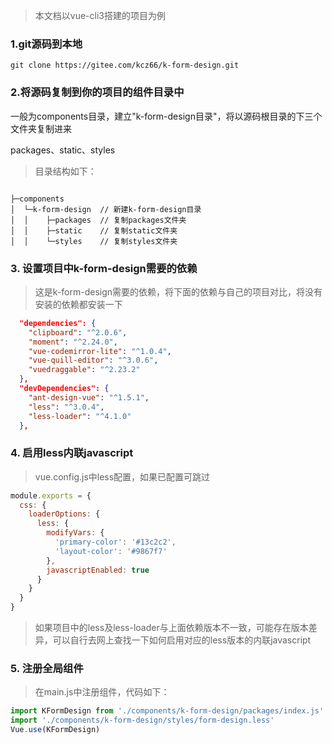 > 本文档以vue-cli3搭建的项目为例

### 1.git源码到本地

```git clone https://gitee.com/kcz66/k-form-design.git```



### 2.将源码复制到你的项目的组件目录中

一般为components目录，建立"k-form-design目录"，将以源码根目录的下三个文件夹复制进来

packages、static、styles



> 目录结构如下：

```

├─components
│  └─k-form-design	// 新建k-form-design目录
│  │	├─packages	// 复制packages文件夹
│  │	├─static	// 复制static文件夹
│  │	└─styles	// 复制styles文件夹

```



### 3. 设置项目中k-form-design需要的依赖

> 这是k-form-design需要的依赖，将下面的依赖与自己的项目对比，将没有安装的依赖都安装一下

```json
  "dependencies": {
    "clipboard": "^2.0.6",
    "moment": "^2.24.0",
    "vue-codemirror-lite": "^1.0.4",
    "vue-quill-editor": "^3.0.6",
    "vuedraggable": "^2.23.2"
  },
  "devDependencies": {
    "ant-design-vue": "^1.5.1",
    "less": "^3.0.4",
    "less-loader": "^4.1.0"
  },
```



### 4. 启用less内联javascript

> vue.config.js中less配置，如果已配置可跳过

```js
module.exports = {
  css: {
    loaderOptions: {
      less: {
        modifyVars: {
          'primary-color': '#13c2c2',
          'layout-color': '#9867f7'
        },
        javascriptEnabled: true
      }
    }
  }
}
```

> 如果项目中的less及less-loader与上面依赖版本不一致，可能存在版本差异，可以自行去网上查找一下如何启用对应的less版本的内联javascript



### 5. 注册全局组件

> 在main.js中注册组件，代码如下：

```javascript
import KFormDesign from './components/k-form-design/packages/index.js'
import './components/k-form-design/styles/form-design.less'
Vue.use(KFormDesign)
```
